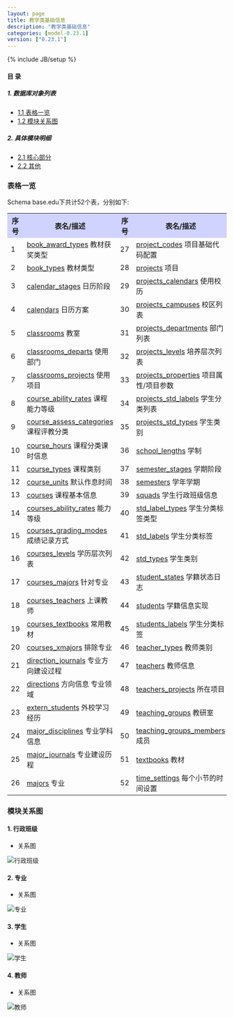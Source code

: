 ```yaml
---
layout: page
title: 教学类基础信息 
description: "教学类基础信息"
categories: [model-0.23.1]
version: ["0.23.1"]
---
```

{% include JB/setup %}

#### 目 录

##### 1. 数据库对象列表
  * [1.1 表格一览](index.html#表格一览)
  * [1.2 模块关系图](index.html#模块关系图)

##### 2. 具体模块明细
* [2.1 核心部分](core.html)
* [2.2 其他](misc.html)

### 表格一览
Schema base.edu下共计52个表，分别如下:

<table class="table table-bordered table-striped table-condensed">
  <tr>
    <th style="background-color:#D0D3FF">序号</th>
    <th style="background-color:#D0D3FF">表名/描述</th>
    <th style="background-color:#D0D3FF">序号</th>
    <th style="background-color:#D0D3FF">表名/描述</th>
  </tr>
  <tr>
    <td>1</td>
    <td><a href="misc.html#表格-book_award_types-教材获奖类型">book_award_types</a> 教材获奖类型</td>
    <td>27</td>
    <td><a href="core.html#表格-project_codes-项目基础代码配置">project_codes</a> 项目基础代码配置</td>
  </tr>
  <tr>
    <td>2</td>
    <td><a href="misc.html#表格-book_types-教材类型">book_types</a> 教材类型</td>
    <td>28</td>
    <td><a href="core.html#表格-projects-项目">projects</a> 项目</td>
  </tr>
  <tr>
    <td>3</td>
    <td><a href="misc.html#表格-calendar_stages-日历阶段">calendar_stages</a> 日历阶段</td>
    <td>29</td>
    <td><a href="core.html#表格-projects_calendars-使用校历">projects_calendars</a> 使用校历</td>
  </tr>
  <tr>
    <td>4</td>
    <td><a href="misc.html#表格-calendars-日历方案">calendars</a> 日历方案</td>
    <td>30</td>
    <td><a href="core.html#表格-projects_campuses-校区列表">projects_campuses</a> 校区列表</td>
  </tr>
  <tr>
    <td>5</td>
    <td><a href="misc.html#表格-classrooms-教室">classrooms</a> 教室</td>
    <td>31</td>
    <td><a href="core.html#表格-projects_departments-部门列表">projects_departments</a> 部门列表</td>
  </tr>
  <tr>
    <td>6</td>
    <td><a href="misc.html#表格-classrooms_departs-使用部门">classrooms_departs</a> 使用部门</td>
    <td>32</td>
    <td><a href="core.html#表格-projects_levels-培养层次列表">projects_levels</a> 培养层次列表</td>
  </tr>
  <tr>
    <td>7</td>
    <td><a href="misc.html#表格-classrooms_projects-使用项目">classrooms_projects</a> 使用项目</td>
    <td>33</td>
    <td><a href="core.html#表格-projects_properties-项目属性/项目参数">projects_properties</a> 项目属性/项目参数</td>
  </tr>
  <tr>
    <td>8</td>
    <td><a href="misc.html#表格-course_ability_rates-课程能力等级">course_ability_rates</a> 课程能力等级</td>
    <td>34</td>
    <td><a href="core.html#表格-projects_std_labels-学生分类列表">projects_std_labels</a> 学生分类列表</td>
  </tr>
  <tr>
    <td>9</td>
    <td><a href="misc.html#表格-course_assess_categories-课程评教分类">course_assess_categories</a> 课程评教分类</td>
    <td>35</td>
    <td><a href="core.html#表格-projects_std_types-学生类别">projects_std_types</a> 学生类别</td>
  </tr>
  <tr>
    <td>10</td>
    <td><a href="core.html#表格-course_hours-课程分类课时信息">course_hours</a> 课程分类课时信息</td>
    <td>36</td>
    <td><a href="misc.html#表格-school_lengths-学制">school_lengths</a> 学制</td>
  </tr>
  <tr>
    <td>11</td>
    <td><a href="misc.html#表格-course_types-课程类别">course_types</a> 课程类别</td>
    <td>37</td>
    <td><a href="misc.html#表格-semester_stages-学期阶段">semester_stages</a> 学期阶段</td>
  </tr>
  <tr>
    <td>12</td>
    <td><a href="misc.html#表格-course_units-默认作息时间">course_units</a> 默认作息时间</td>
    <td>38</td>
    <td><a href="misc.html#表格-semesters-学年学期">semesters</a> 学年学期</td>
  </tr>
  <tr>
    <td>13</td>
    <td><a href="core.html#表格-courses-课程基本信息">courses</a> 课程基本信息</td>
    <td>39</td>
    <td><a href="core.html#表格-squads-学生行政班级信息">squads</a> 学生行政班级信息</td>
  </tr>
  <tr>
    <td>14</td>
    <td><a href="core.html#表格-courses_ability_rates-能力等级">courses_ability_rates</a> 能力等级</td>
    <td>40</td>
    <td><a href="misc.html#表格-std_label_types-学生分类标签类型">std_label_types</a> 学生分类标签类型</td>
  </tr>
  <tr>
    <td>15</td>
    <td><a href="core.html#表格-courses_grading_modes-成绩记录方式">courses_grading_modes</a> 成绩记录方式</td>
    <td>41</td>
    <td><a href="misc.html#表格-std_labels-学生分类标签">std_labels</a> 学生分类标签</td>
  </tr>
  <tr>
    <td>16</td>
    <td><a href="core.html#表格-courses_levels-学历层次列表">courses_levels</a> 学历层次列表</td>
    <td>42</td>
    <td><a href="misc.html#表格-std_types-学生类别">std_types</a> 学生类别</td>
  </tr>
  <tr>
    <td>17</td>
    <td><a href="core.html#表格-courses_majors-针对专业">courses_majors</a> 针对专业</td>
    <td>43</td>
    <td><a href="core.html#表格-student_states-学籍状态日志">student_states</a> 学籍状态日志</td>
  </tr>
  <tr>
    <td>18</td>
    <td><a href="core.html#表格-courses_teachers-上课教师">courses_teachers</a> 上课教师</td>
    <td>44</td>
    <td><a href="core.html#表格-students-学籍信息实现">students</a> 学籍信息实现</td>
  </tr>
  <tr>
    <td>19</td>
    <td><a href="core.html#表格-courses_textbooks-常用教材">courses_textbooks</a> 常用教材</td>
    <td>45</td>
    <td><a href="core.html#表格-students_labels-学生分类标签">students_labels</a> 学生分类标签</td>
  </tr>
  <tr>
    <td>20</td>
    <td><a href="core.html#表格-courses_xmajors-排除专业">courses_xmajors</a> 排除专业</td>
    <td>46</td>
    <td><a href="misc.html#表格-teacher_types-教师类别">teacher_types</a> 教师类别</td>
  </tr>
  <tr>
    <td>21</td>
    <td><a href="core.html#表格-direction_journals-专业方向建设过程">direction_journals</a> 专业方向建设过程</td>
    <td>47</td>
    <td><a href="core.html#表格-teachers-教师信息">teachers</a> 教师信息</td>
  </tr>
  <tr>
    <td>22</td>
    <td><a href="core.html#表格-directions-方向信息 专业领域">directions</a> 方向信息 专业领域</td>
    <td>48</td>
    <td><a href="core.html#表格-teachers_projects-所在项目">teachers_projects</a> 所在项目</td>
  </tr>
  <tr>
    <td>23</td>
    <td><a href="misc.html#表格-extern_students-外校学习经历">extern_students</a> 外校学习经历</td>
    <td>49</td>
    <td><a href="misc.html#表格-teaching_groups-教研室">teaching_groups</a> 教研室</td>
  </tr>
  <tr>
    <td>24</td>
    <td><a href="misc.html#表格-major_disciplines-专业学科信息">major_disciplines</a> 专业学科信息</td>
    <td>50</td>
    <td><a href="misc.html#表格-teaching_groups_members-成员">teaching_groups_members</a> 成员</td>
  </tr>
  <tr>
    <td>25</td>
    <td><a href="core.html#表格-major_journals-专业建设历程">major_journals</a> 专业建设历程</td>
    <td>51</td>
    <td><a href="misc.html#表格-textbooks-教材">textbooks</a> 教材</td>
  </tr>
  <tr>
    <td>26</td>
    <td><a href="core.html#表格-majors-专业">majors</a> 专业</td>
    <td>52</td>
    <td><a href="misc.html#表格-time_settings-每个小节的时间设置">time_settings</a> 每个小节的时间设置</td>
  </tr>
</table>

### 模块关系图


#### 1. 行政班级
  * 关系图

![行政班级](images/squad.png)


#### 2. 专业
  * 关系图

![专业](images/majors.png)


#### 3. 学生
  * 关系图

![学生](images/student.png)


#### 4. 教师
  * 关系图

![教师](images/teacher.png)


